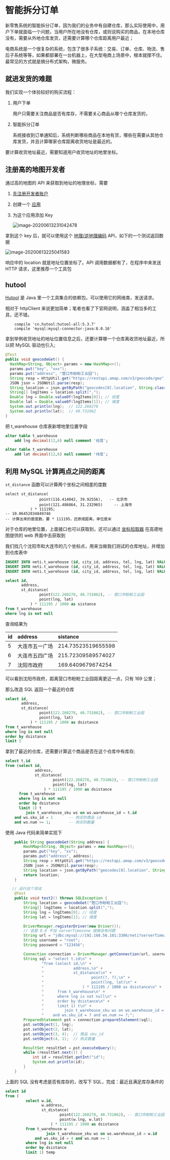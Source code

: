 # 智能拆分订单

新零售系统的智能拆分订单，因为我们的业务中有自建仓库，那么实际使用中，用户下单就面临一个问题，当用户所在地没有仓库，或则说购买的商品，在本地仓库没有，需要从外地仓库发货，还需要计算哪个仓库距离用户最近；

电商系统是一个很复杂的系统，包含了很多子系统：交易、订单、仓库、物流、售后子系统等等，如果都部署在一台机器上，在大型电商上场景中，根本就撑不住。最常见的方式就是搞分布式架构，微服务。

## 就进发货的难题

我们实现一个体验较好的购买流程：

1. 用户下单

   用户只需要关注商品是否有库存，不需要关心商品从哪个仓库发货的，

2. 智能拆分订单

   系统接收到订单通知后，系统判断哪些商品在本地有货，哪些在需要从其他仓库发货，并且计算哪家仓库距离收货地址是最近的。

要计算收货地址最近，需要知道用户收货地址的地里坐标。

## 注册高的地图开发者

通过高的地图的 API 来获取到地址的地理坐标，需要

1. [先注册开发者账户](https://lbs.amap.com/dev/id/choose) 

2. 创建一个 [应用](https://console.amap.com/dev/key/app)

3. 为这个应用添加 Key 

   ![image-20200613231042478](./assets/image-20200613231042478.png)



拿到这个 key 后，就可以使用这个 [地理/逆地理编码](https://lbs.amap.com/api/webservice/guide/api/georegeo) API，如下的一个测试返回数据

![image-20200613225041583](./assets/image-20200613225041583.png)

响应中的 location 就是地址位置坐标了。API 调用数据都有了，在程序中来发送 HTTP 请求，这里推荐一个工具包

## hutool 

[Hutool](https://github.com/looly/hutool) 是 Java 里一个工具集合的依赖包，可以使用它的网络类，发送请求。

相对于 httpClient 来说更加简单；笔者也看了下官网说明，涵盖了相当多的工具，还不错。

```
    compile 'cn.hutool:hutool-all:5.3.7'
    compile 'mysql:mysql-connector-java:8.0.16'
```

拿到举例收货地址的地址位置信息之后，还要计算哪一个仓库离收货地址最近，所以把 MySQL 驱动也引入;

```java
@Test
public void geocodeGet() {
  HashMap<String, Object> params = new HashMap<>();
  params.put("key", "xxx");
  params.put("address", "营口市盼盼工业园");
  String resp = HttpUtil.get("https://restapi.amap.com/v3/geocode/geo", params);
  JSON json = JSONUtil.parse(resp);
  String location = json.getByPath("geocodes[0].location", String.class);
  String[] lngItems = location.split(",");
  Double lng = Double.valueOf(lngItems[0]); // 经度
  Double lat = Double.valueOf(lngItems[1]); // 维度
  System.out.println(lng);  // 122.268278
  System.out.println(lat);	// 40.731062
}
```

把 t_warehouse 仓库表新增地里位置字段

```sql
alter table t_warehouse
	add lng decimal(12,6) null comment '经度';

alter table t_warehouse
	add lat decimal(12,6) null comment '纬度';
```

## 利用 MySQL 计算两点之间的距离

`st_distance` 函数可以计算两个坐标之间相差的度数

```
select st_distance(
               point(116.414042, 39.92556),   -- 北京市
               point(121.486864, 31.232965)		-- 上海市
           ) * 111195;
-- 10.06452834849746
-- 计算出来的是度数，要 * 111195，还原成距离，单位是米
```

对于仓库的地里位置，上面接口也可以获取到，还可以通过 [坐标拾取器](https://lbs.amap.com/console/show/picker) 在高德地图提供的 web 界面中去获取到

我们找几个沈阳市和大连市的几个坐标点，用来当做我们测试的仓库地址，并增加到仓库表中

```sql
INSERT INTO neti.t_warehouse (id, city_id, address, tel, lng, lat) VALUES (5, 1, '大连市五一广场', '0411-98213210', 121.603687, 38.917862);
INSERT INTO neti.t_warehouse (id, city_id, address, tel, lng, lat) VALUES (6, 1, '大连市五四广场', '0411-98213210', 121.589590, 38.913605);
INSERT INTO neti.t_warehouse (id, city_id, address, tel, lng, lat) VALUES (7, 1, '沈阳市政府', '0411-98213210', 123.465009, 41.677287);
```

```sql
select id,
       address,
       st_distance(
               point(122.268278, 40.731062), -- 营口市盼盼工业园
               point(lng, lat)
           ) * 111195 / 1000 as sistance
from t_warehouse
where lng is not null
```

查询结果为

| id | address | sistance |
| :--- | :--- | :--- |
| 5 | 大连市五一广场 | 214.73523519655598 |
| 6 | 大连市五四广场 | 215.72309589574027 |
| 7 | 沈阳市政府 | 169.6409679674254 |

可以看到沈阳市政府，距离营口市盼盼工业园距离更近一点，只有 169 公里；

那么改造 SQL 返回一个最近的仓库

```sql
select id,
       address,
       st_distance(
               point(122.268278, 40.731062), -- 营口市盼盼工业园
               point(lng, lat)
           ) * 111195 / 1000 as dsistance
from t_warehouse
where lng is not null
order by dsistance
limit 1
```

拿到了最近的仓库，还需要计算这个商品是否在这个仓库中有库存;

```sql
select t.id
from (select id,
             address,
             st_distance(
                     point(122.268278, 40.731062), -- 营口市盼盼工业园
                     point(lng, lat)
                 ) * 111195 / 1000 as dsistance
      from t_warehouse
      where lng is not null
      order by dsistance
      limit 1) t
         join t_warehouse_sku ws on ws.warehouse_id = t.id
    and ws.sku_id = 1		-- 购买的商品 id
    and ws.num >= 1;		-- 购买的数量
```

使用 Java 代码来简单实现下

```java
    public String geocodeGet(String address) {
        HashMap<String, Object> params = new HashMap<>();
        params.put("key", "xx");
        params.put("address", address);
        String resp = HttpUtil.get("https://restapi.amap.com/v3/geocode/geo", params);
        JSON json = JSONUtil.parse(resp);
        String location = json.getByPath("geocodes[0].location", String.class);
        return location;
    }

   // 运行这个测试
    @Test
    public void test2() throws SQLException {
        String location = geocodeGet("营口市盼盼工业园");
        String[] lngItems = location.split(",");
        String lng = lngItems[0]; // 经度
        String lat = lngItems[1]; // 维度

        DriverManager.registerDriver(new Driver());
        // 说是 8.0 不加 serverTimezone 链接会有问题
        String url = "jdbc:mysql://192.168.56.101:3306/neti?serverTimezone=GMT%2B8";
        String username = "root";
        String password = "123456";

        Connection connection = DriverManager.getConnection(url, username, password);
        String sql = "select t.id\n" +
                "from (select id,\n" +
                "             address,\n" +
                "             st_distance(\n" +
                "                     point(?, ?),\n" +
                "                     point(lng, lat)\n" +
                "                 ) * 111195 / 1000 as dsistance\n" +
                "      from t_warehouse\n" +
                "      where lng is not null\n" +
                "      order by dsistance\n" +
                "      limit 1) t\n" +
                "         join t_warehouse_sku ws on ws.warehouse_id = t.id\n" +
                "    and ws.sku_id = ? and ws.num >= ?;";
        PreparedStatement pst = connection.prepareStatement(sql);
        pst.setObject(1, lng);
        pst.setObject(2, lat);
        pst.setObject(3, 4);  // 商品 sku_id
        pst.setObject(4, 1);  // 购买数量

        ResultSet resultSet = pst.executeQuery();
        while (resultSet.next()) {
            int id = resultSet.getInt("id");
            System.out.println(id);
        }
    }
```

上面的 SQL 没有考虑是否有库存的，改写下 SQL，完成：最近且满足库存条件的

```sql
select id
from (
         select w.id,
                w.address,
                st_distance(
                        point(122.268278, 40.731062), -- 营口市盼盼工业园
                        point(w.lng, w.lat)
                    ) * 111195 / 1000 as dsistance
         from t_warehouse w
                  join t_warehouse_sku ws on ws.warehouse_id = w.id
             and ws.sku_id = 4 and ws.num >= 1
         where lng is not null
         order by dsistance
         limit 1) temp
```

